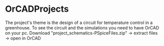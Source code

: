 # OrCADProjects
The project's theme is the design of a circuit for temperature control in a greenhouse.
To see the circuit and the simulations you need to have OrCAD on your pc. 
Download "project_schematics-PSpiceFiles.zip" -> extract files -> open in OrCAD
